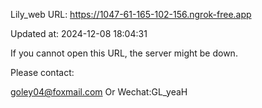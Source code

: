 Lily_web URL: https://1047-61-165-102-156.ngrok-free.app

Updated at: 2024-12-08 18:04:31

If you cannot open this URL, the server might be down.

Please contact: 

goley04@foxmail.com Or Wechat:GL_yeaH